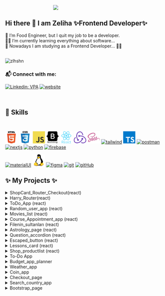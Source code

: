 
<img src="https://media.giphy.com/media/L1R1tvI9svkIWwpVYr/giphy.gif" align="right" width="350"></br>

## Hi there 👋 I am Zeliha   ✨Frontend Developer✨

🎈 I’m Food Engineer, but I quit my job to be a developer.<br>
👩‍💻 I’m currently learning everything about software...<br>
🚀 Nowadays I am studying as a Frontend Developer... 👩‍💻<br><br>


 <p align="left"> <img src="https://komarev.com/ghpvc/?username=zlhshn&label=Profile%20views&color=0e75b6&style=for-the-badge" alt="zlhshn" /> </p>



### 📬 Connect with me:
 
[![Linkedin: VPA](https://img.shields.io/badge/linkedin-%230077B5.svg?&style=for-the-badge&logo=linkedin&logoColor=white)](https://www.linkedin.com/in/zeliha-sahin/)
[![website](https://img.shields.io/badge/gmail-f1f2f6.svg?&style=for-the-badge&logo=gmail&logoColor=red)](mailto:zsahin4401@gmail.com)

<br>

## 🚀 Skills
<br>
<p align="left"> 
<a href="https://www.w3.org/html/" target="_blank" rel="noreferrer"> <img src="https://raw.githubusercontent.com/devicons/devicon/master/icons/html5/html5-original-wordmark.svg" alt="html5" width="40" height="40"/></a> 
<a href="https://www.w3schools.com/css/" target="_blank" rel="noreferrer"> <img src="https://raw.githubusercontent.com/devicons/devicon/master/icons/css3/css3-original-wordmark.svg" alt="css3" width="40" height="40"/></a>  
<a href="https://developer.mozilla.org/en-US/docs/Web/JavaScript" target="_blank" rel="noreferrer"> <img src="https://raw.githubusercontent.com/devicons/devicon/master/icons/javascript/javascript-original.svg" alt="javascript" width="40" height="40"/></a> 
<a href="https://getbootstrap.com" target="_blank" rel="noreferrer"> <img src="https://raw.githubusercontent.com/devicons/devicon/master/icons/bootstrap/bootstrap-plain-wordmark.svg" alt="bootstrap" width="40" height="40"/></a> 
<a href="https://reactjs.org/" target="_blank" rel="noreferrer"> <img src="https://raw.githubusercontent.com/devicons/devicon/master/icons/react/react-original-wordmark.svg" alt="react" width="40" height="40"/></a>
<a href="https://redux.js.org" target="_blank" rel="noreferrer"> <img src="https://raw.githubusercontent.com/devicons/devicon/master/icons/redux/redux-original.svg" alt="redux" width="40" height="40"/></a> 
<a href="https://sass-lang.com" target="_blank" rel="noreferrer"> <img src="https://raw.githubusercontent.com/devicons/devicon/master/icons/sass/sass-original.svg" alt="sass" width="40" height="40"/></a> <a href="https://tailwindcss.com/" target="_blank" rel="noreferrer"> <img src="https://www.vectorlogo.zone/logos/tailwindcss/tailwindcss-icon.svg" alt="tailwind" width="40" height="40"/></a> 
<a href="https://www.typescriptlang.org/" target="_blank" rel="noreferrer"> <img src="https://raw.githubusercontent.com/devicons/devicon/master/icons/typescript/typescript-original.svg" alt="typescript" width="40" height="40"/></a>
<a href="https://postman.com" target="_blank" rel="noreferrer"> <img src="https://www.vectorlogo.zone/logos/getpostman/getpostman-icon.svg" alt="postman" width="40" height="40"/></a>
<a href="https://nextjs.org/" target="_blank" rel="noreferrer"> <img src="https://cdn.worldvectorlogo.com/logos/nextjs-2.svg" alt="nextjs" width="40" height="40"/></a>
<a href="#" target="_blank"> <img src="https://www.python.org/static/img/python-logo.png" alt="python" width="100"height="40" /></a>  
<a href="#" target="_blank"> <img src="https://user-images.githubusercontent.com/25181517/189716855-2c69ca7a-5149-4647-936d-780610911353.png" alt="firebase" height="40"/></a> 
</p>

<a href="https://mui.com/" target="_blank"> <img src="https://user-images.githubusercontent.com/25181517/190887639-d0ba4ec9-ddbe-45dd-bea1-4db83846503e.png" alt="materialUI" height="40"/></a> 
<a href="https://www.linux.org/" target="_blank" rel="noreferrer"> <img src="https://raw.githubusercontent.com/devicons/devicon/master/icons/linux/linux-original.svg" alt="linux" width="40" height="40"/></a>
<a href="https://www.figma.com/" target="_blank" rel="noreferrer"> <img src="https://www.vectorlogo.zone/logos/figma/figma-icon.svg" alt="figma" width="40" height="40"/></a>
<a href="https://git-scm.com/" target="_blank" rel="noreferrer"> <img src="https://www.vectorlogo.zone/logos/git-scm/git-scm-icon.svg" alt="git" width="40" height="40"/></a>
<a href="#" target="_blank"> <img src="https://www.svgrepo.com/show/349375/github.svg" alt="gitHub" height="40"/></a> 



## ✨ My Projects ✨

 <details>
<summary markdown="span">ShopCard_Router_Checkout(react)</summary>
  
[LİVE](https://shopping-card-router-zlh.vercel.app/)<br> [Repo Link](https://github.com/zlhshn/shopping-card-router/blob/main/)
  
Technologies     |How does my project look   
:-------------------------|-------------------------|
✔React.js<br>✔React-Router<br>✔React-Router-Hooks<br>✔CRUD<br>✔AXİOS<br>✔SweetAlert2<br>✔Bootstrap<br> |![shop](https://github.com/zlhshn/shopping-card-router/blob/main/shopping.gif)

</details>
 <details>
<summary markdown="span">Harry_Router(react)</summary>
  
[LİVE](https://harry-router.vercel.app/)<br> [Repo Link](https://github.com/zlhshn/harry_router)
  
Technologies     |How does my project look   
:-------------------------|-------------------------|
✔React.js<br>✔React-Router<br>✔React-icons<br>✔Sass/Scss<br> |![todo](https://github.com/zlhshn/harry_router/raw/main/harry.gif)

</details>
 <details>
<summary markdown="span">ToDo_App (react)</summary>
  
[LİVE](https://to-do-react-jet-zlh.vercel.app/)<br> [Repo Link](https://github.com/zlhshn/toDo_react)
  
Technologies     |How does my project look   
:-------------------------|-------------------------|
✔React.js<br>✔React-icons<br>✔React Hooks(useEffect)<br>✔Uuid<br>✔Local-storage<br> |![todo](https://raw.githubusercontent.com/zlhshn/toDo_react/main/todo.gif)

</details>
 <details>
<summary markdown="span">Random_user_app (react)</summary>
  
[LİVE](https://user-rndm-app-zlh.vercel.app/)<br> [Repo Link](https://github.com/zlhshn/user_rndm_app)
  
Technologies     |How does my project look   
:-------------------------|-------------------------|
✔React.js<br>✔React Hooks<br>✔SweetAlert2<br>✔Axios<br>✔CSS3 |![user](https://github.com/zlhshn/user_rndm_app/raw/main/random_user.gif)

</details>
 <details>
<summary markdown="span">Movies_list (react)</summary>
  
[LİVE](https://movies-list-zlh.vercel.app/) <br> [Repo Link](https://github.com/zlhshn/movies_list/tree/main)
  
Technologies     |How does my project look   
:-------------------------|-------------------------|
✔React.js<br>✔React-icons<br>✔React-Bootstrap<br>✔Sass/Scss |![list](https://github.com/zlhshn/movies_list/blob/main/list.gif?raw=true)

</details>
 <details>
<summary markdown="span">Course_Appointment_app (react)</summary>
  
[LİVE](https://course-appointment-app.vercel.app/) <br> [Repo Link](https://github.com/zlhshn/course_appointment_app/tree/main)
  
Technologies     |How does my project look   
:-------------------------|-------------------------|
✔React.js<br>✔React Hook(useState)<br>✔React-Bootstrap<br>✔Lifting State Up |![appointment](https://github.com/zlhshn/course_appointment_app/blob/main/app.gif?raw=true)

</details>

 <details>
<summary markdown="span">Filenin_sultanları (react)</summary>
  
[LİVE](https://volleyball-react-zlh.vercel.app/) <br> [Repo Link](https://github.com/zlhshn/volleyball-react)
  
Technologies     |How does my project look   
:-------------------------|-------------------------|
✔React.js<br>✔React-Bootstrap<br>✔Conditional Rendering<br>✔React Hook(useState)<br>|![voleyball](https://github.com/zlhshn/volleyball-react/blob/main/voleybal.gif?raw=true)

</details>
 <details>
<summary markdown="span">Astrology_page (react)</summary>
  
[LİVE](https://astrology-rct.vercel.app) <br> [Repo Link](https://github.com/zlhshn/astrology_react)
  
Technologies     |How does my project look   
:-------------------------|-------------------------|
✔React<br>✔Sass/Scss  |![horoscope](https://github.com/zlhshn/astrology_react/blob/main/public/horoscope.gif?raw=true)

</details>
 <details>
<summary markdown="span">Question_accordion (react)</summary>
  
[LİVE](https://question-acordion-zlh.vercel.app/) <br> [Repo Link](https://github.com/zlhshn/question_acordion)
  
Technologies     |How does my project look   
:-------------------------|-------------------------|
✔React.js<br>✔React Hook(useState) |![accordion](https://github.com/zlhshn/question_acordion/blob/main/public/acordion.gif?raw=true)

</details>

 <details>
<summary markdown="span">Escaped_button (react)</summary>
  
[LİVE](https://form-react-zlh.vercel.app/) <br>  [Repo Link](https://github.com/zlhshn/escaped-button)
  
Technologies     |How does my project look   
:-------------------------|-------------------------|
✔React<br>✔React-Form<br>✔React-Bootstrap |![form](https://github.com/zlhshn/escaped-button/blob/main/forms.gif?raw=true)

</details>
 <details>
<summary markdown="span">Lessons_card (react)</summary>
  
[LİVE](https://lessonscard-react-zlhshns-projects.vercel.app/) <br> [Repo Link](https://github.com/zlhshn/lessonscard_react)
  
Technologies     |How does my project look   
:-------------------------|-------------------------|
✔React.js<br>✔React Hook(UseState)<br>✔Scss/Scss-module  |![lesson](https://github.com/zlhshn/lessonscard_react/raw/main/lesson.gif))

</details>
 <details>
<summary markdown="span">Shop_productlist (react)</summary>
  
[LİVE](https://shop-productlist.vercel.app/) <br>  [Repo Link](https://github.com/zlhshn/shop_productlist)
  
Technologies     |How does my project look   
:-------------------------|-------------------------|
✔React.js<br>✔React DOM<br>✔Props<br>✔Components  |![shop_productlist](https://github.com/zlhshn/shop_productlist/blob/main/list.gif)

</details>


 <details>
<summary markdown="span">To-Do App</summary>
  
[LİVE](https://shop-productlist.vercel.app/)  <br>  [Repo Link](https://github.com/zlhshn/todo_App)
  
Technologies     |How does my project look   
:-------------------------|-------------------------|
✔HTML5<br>✔CSS3<br>✔Local Storage<br>✔Dom Manipulation  |![todo app](https://github.com/zlhshn/todo_App/blob/main/todo.gif?raw=true)

</details>
 <details>
<summary markdown="span">Budget_app_planner</summary>
  
[LİVE](https://zlhshn.github.io/budget_app_planner/)  <br> [Repo Link](https://github.com/zlhshn/budget_app_planner)
  
Technologies     |How does my project look   
:-------------------------|-------------------------|
✔HTML5<br>✔ CSS3<br>✔Local Storage<br>✔Dom Manipulation |![Budget_app](https://raw.githubusercontent.com/zlhshn/budget_app_planner/main/img/budget.gif)

</details>
 <details>
<summary markdown="span">Weather_app</summary>
  
[LİVE](https://zlhshn.github.io/weather_app/) <br>  [Repo Link](https://github.com/zlhshn/weather_app)
  
Technologies     |How does my project look   
:-------------------------|-------------------------|
✔HTML5<br>✔CSS3<br>✔ Dom Manipulation<br>✔Fetch Apı |![weather_app](https://github.com/zlhshn/weather_app/blob/main/img/weather.gif?raw=true)

</details>
 <details>
<summary markdown="span">Coin_app</summary>
  
[LİVE](https://zlhshn.github.io/crypto_coin/)  <br> [Repo Link](https://github.com/zlhshn/crypto_coin)
  
Technologies     |How does my project look   
:-------------------------|-------------------------|
✔HTML5<br>✔Sass<br>✔JS DOM<br>✔Local Storage<br>✔Async/Await<br>✔API |![coin](https://github.com/zlhshn/crypto_coin/blob/main/img/coinapp.gif?raw=true)

</details>
 <details>
<summary markdown="span">Checkout_page</summary>
  
[LİVE](https://zlhshn.github.io/checkout_page/)   <br> [Repo Link](https://github.com/zlhshn/checkout_page)
  
Technologies     |How does my project look   
:-------------------------|-------------------------|
✔HTML5<br>✔JS DOM<br>✔Bootstrap<br>✔CSS3  |![checkout](https://github.com/zlhshn/checkout_page/blob/main/img/checkout.gif?raw=true)

</details>
 <details>
<summary markdown="span">Search_country_app</summary>
  
[LİVE](https://zlhshn.github.io/search_country/) <br> [Repo Link](https://github.com/zlhshn/search_country)
  
Technologies     |How does my project look   
:-------------------------|-------------------------|
✔HTML5<br>✔JS DOM<br>✔Fetch API<br>✔Bootstrap  |![country](https://github.com/zlhshn/search_country/raw/main/country.gif)

</details>

 <details>
<summary markdown="span">Bootstrap_page</summary>
  
[LİVE](https://zlhshn.github.io/bootstrap_wp2/) <br> [Repo Link](https://github.com/zlhshn/bootstrap_wp2/tree/main)
  
Technologies     |How does my project look   
:-------------------------|-------------------------|
✔HTML5<br>✔Bootstrap<br>|![bootstrap](https://github.com/zlhshn/bootstrap_wp2/blob/main/bootstrap.gif)

</details>





<!-- ## My projects
  Project Name       |Libraries and Technologies I use     |How does my project look   
:-------------------------|-------------------------|-------------------------
[Todo App with React](https:canlı linki)| React, CSS, Local Storage, React Hooks|![todo](https://user-images.githubusercontent.com/118957608/222153239-9a73cc42-22f3-4910-bc9c-e668ec0f7494.gif) -->





